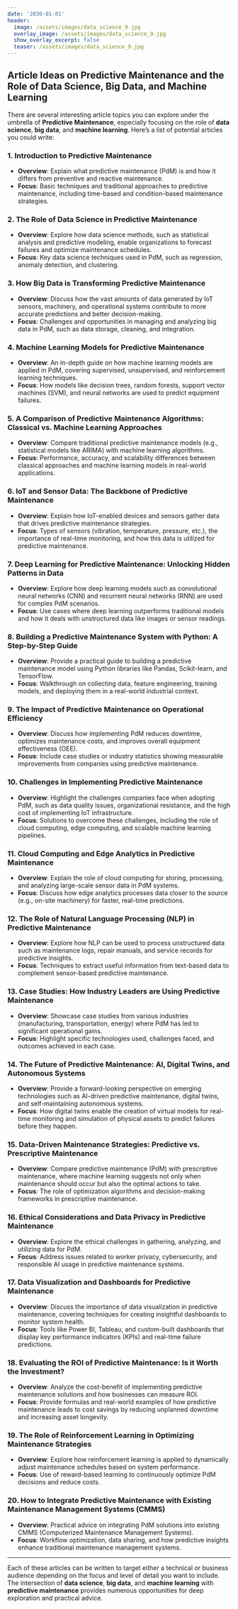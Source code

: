 ```yaml
---
date: '2030-01-01'
header:
  image: /assets/images/data_science_9.jpg
  overlay_image: /assets/images/data_science_9.jpg
  show_overlay_excerpt: false
  teaser: /assets/images/data_science_9.jpg
---
```


## Article Ideas on Predictive Maintenance and the Role of Data Science, Big Data, and Machine Learning

There are several interesting article topics you can explore under the umbrella of **Predictive Maintenance**, especially focusing on the role of **data science**, **big data**, and **machine learning**. Here’s a list of potential articles you could write:

### 1. Introduction to Predictive Maintenance
   - **Overview**: Explain what predictive maintenance (PdM) is and how it differs from preventive and reactive maintenance. 
   - **Focus**: Basic techniques and traditional approaches to predictive maintenance, including time-based and condition-based maintenance strategies.

### 2. The Role of Data Science in Predictive Maintenance
   - **Overview**: Explore how data science methods, such as statistical analysis and predictive modeling, enable organizations to forecast failures and optimize maintenance schedules.
   - **Focus**: Key data science techniques used in PdM, such as regression, anomaly detection, and clustering.

### 3. How Big Data is Transforming Predictive Maintenance
   - **Overview**: Discuss how the vast amounts of data generated by IoT sensors, machinery, and operational systems contribute to more accurate predictions and better decision-making.
   - **Focus**: Challenges and opportunities in managing and analyzing big data in PdM, such as data storage, cleaning, and integration.

### 4. Machine Learning Models for Predictive Maintenance
   - **Overview**: An in-depth guide on how machine learning models are applied in PdM, covering supervised, unsupervised, and reinforcement learning techniques.
   - **Focus**: How models like decision trees, random forests, support vector machines (SVM), and neural networks are used to predict equipment failures.

### 5. A Comparison of Predictive Maintenance Algorithms: Classical vs. Machine Learning Approaches
   - **Overview**: Compare traditional predictive maintenance models (e.g., statistical models like ARIMA) with machine learning algorithms.
   - **Focus**: Performance, accuracy, and scalability differences between classical approaches and machine learning models in real-world applications.

### 6. IoT and Sensor Data: The Backbone of Predictive Maintenance
   - **Overview**: Explain how IoT-enabled devices and sensors gather data that drives predictive maintenance strategies.
   - **Focus**: Types of sensors (vibration, temperature, pressure, etc.), the importance of real-time monitoring, and how this data is utilized for predictive maintenance.

### 7. Deep Learning for Predictive Maintenance: Unlocking Hidden Patterns in Data
   - **Overview**: Explore how deep learning models such as convolutional neural networks (CNN) and recurrent neural networks (RNN) are used for complex PdM scenarios.
   - **Focus**: Use cases where deep learning outperforms traditional models and how it deals with unstructured data like images or sensor readings.

### 8. Building a Predictive Maintenance System with Python: A Step-by-Step Guide
   - **Overview**: Provide a practical guide to building a predictive maintenance model using Python libraries like Pandas, Scikit-learn, and TensorFlow.
   - **Focus**: Walkthrough on collecting data, feature engineering, training models, and deploying them in a real-world industrial context.

### 9. The Impact of Predictive Maintenance on Operational Efficiency
   - **Overview**: Discuss how implementing PdM reduces downtime, optimizes maintenance costs, and improves overall equipment effectiveness (OEE).
   - **Focus**: Include case studies or industry statistics showing measurable improvements from companies using predictive maintenance.

### 10. Challenges in Implementing Predictive Maintenance
   - **Overview**: Highlight the challenges companies face when adopting PdM, such as data quality issues, organizational resistance, and the high cost of implementing IoT infrastructure.
   - **Focus**: Solutions to overcome these challenges, including the role of cloud computing, edge computing, and scalable machine learning pipelines.

### 11. Cloud Computing and Edge Analytics in Predictive Maintenance
   - **Overview**: Explain the role of cloud computing for storing, processing, and analyzing large-scale sensor data in PdM systems.
   - **Focus**: Discuss how edge analytics processes data closer to the source (e.g., on-site machinery) for faster, real-time predictions.

### 12. The Role of Natural Language Processing (NLP) in Predictive Maintenance
   - **Overview**: Explore how NLP can be used to process unstructured data such as maintenance logs, repair manuals, and service records for predictive insights.
   - **Focus**: Techniques to extract useful information from text-based data to complement sensor-based predictive maintenance.

### 13. Case Studies: How Industry Leaders are Using Predictive Maintenance
   - **Overview**: Showcase case studies from various industries (manufacturing, transportation, energy) where PdM has led to significant operational gains.
   - **Focus**: Highlight specific technologies used, challenges faced, and outcomes achieved in each case.

### 14. The Future of Predictive Maintenance: AI, Digital Twins, and Autonomous Systems
   - **Overview**: Provide a forward-looking perspective on emerging technologies such as AI-driven predictive maintenance, digital twins, and self-maintaining autonomous systems.
   - **Focus**: How digital twins enable the creation of virtual models for real-time monitoring and simulation of physical assets to predict failures before they happen.

### 15. Data-Driven Maintenance Strategies: Predictive vs. Prescriptive Maintenance
   - **Overview**: Compare predictive maintenance (PdM) with prescriptive maintenance, where machine learning suggests not only when maintenance should occur but also the optimal actions to take.
   - **Focus**: The role of optimization algorithms and decision-making frameworks in prescriptive maintenance.

### 16. Ethical Considerations and Data Privacy in Predictive Maintenance
   - **Overview**: Explore the ethical challenges in gathering, analyzing, and utilizing data for PdM.
   - **Focus**: Address issues related to worker privacy, cybersecurity, and responsible AI usage in predictive maintenance systems.

### 17. Data Visualization and Dashboards for Predictive Maintenance
   - **Overview**: Discuss the importance of data visualization in predictive maintenance, covering techniques for creating insightful dashboards to monitor system health.
   - **Focus**: Tools like Power BI, Tableau, and custom-built dashboards that display key performance indicators (KPIs) and real-time failure predictions.

### 18. Evaluating the ROI of Predictive Maintenance: Is it Worth the Investment?
   - **Overview**: Analyze the cost-benefit of implementing predictive maintenance solutions and how businesses can measure ROI.
   - **Focus**: Provide formulas and real-world examples of how predictive maintenance leads to cost savings by reducing unplanned downtime and increasing asset longevity.

### 19. The Role of Reinforcement Learning in Optimizing Maintenance Strategies
   - **Overview**: Explore how reinforcement learning is applied to dynamically adjust maintenance schedules based on system performance.
   - **Focus**: Use of reward-based learning to continuously optimize PdM decisions and reduce costs.

### 20. How to Integrate Predictive Maintenance with Existing Maintenance Management Systems (CMMS)
   - **Overview**: Practical advice on integrating PdM solutions into existing CMMS (Computerized Maintenance Management Systems).
   - **Focus**: Workflow optimization, data sharing, and how predictive insights enhance traditional maintenance management systems.

---

Each of these articles can be written to target either a technical or business audience depending on the focus and level of detail you want to include. The intersection of **data science**, **big data**, and **machine learning** with **predictive maintenance** provides numerous opportunities for deep exploration and practical advice.
